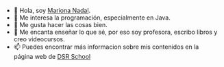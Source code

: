- 👋 Hola, soy [Mariona Nadal](https://www.linkedin.com/in/marionanadal/).
- 👀 Me interesa la programación, especialmente en Java.
- 🌱 Me gusta hacer las cosas bien.
- 💞️ Me encanta enseñar lo que sé, por eso soy profesora, escribo libros y creo videocursos.
- 📫 Puedes encontrar más informacion sobre mis contenidos en la página web de [DSR School](https://school.dsrroma.es)

<!---
DSRschool/DSRschool is a ✨ special ✨ repository because its `README.md` (this file) appears on your GitHub profile.
You can click the Preview link to take a look at your changes.
--->

